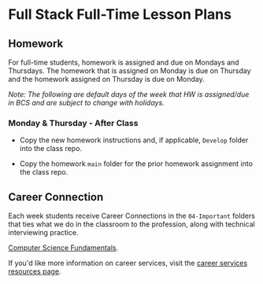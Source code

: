 # Full Stack Full-Time Lesson Plans

## Homework 

For full-time students, homework is assigned and due on Mondays and Thursdays. The homework that is assigned on Monday is due on Thursday and the homework assigned on Thursday is due on Monday. 

_Note: The following are default days of the week that HW is assigned/due in BCS and are subject to change with holidays._

### Monday & Thursday - After Class

* Copy the new homework instructions and, if applicable, `Develop` folder into the class repo.

* Copy the homework `main` folder for the prior homework assignment into the class repo.


## Career Connection

Each week students receive Career Connections in the `04-Important` folders that ties what we do in the classroom to the profession, along with technical interviewing practice.

[Computer Science Fundamentals](../../01-Class-Content/22-Computer-Science/04-Important/CAREER-CONNECTION.md).

If you'd like more information on career services, visit the [career services resources page](https://careernetwork.2u.com/).
